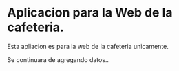 # Aplicacion para la Web de la cafeteria.

Esta apliacion es para la web de la cafeteria unicamente.

Se continuara de agregando datos..


